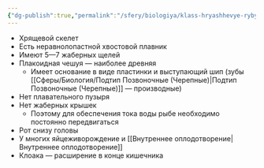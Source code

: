 ```yaml
---
{"dg-publish":true,"permalink":"/sfery/biologiya/klass-hryashhevye-ryby/","tags":["Зоология"]}
---
```


 - Хрящевой скелет 
- Есть неравнолопастной хвостовой плавник 
- Имеют 5—7 жаберных щелей
- Плакоидная чешуя — наиболее древняя 
    - Имеет основание в виде пластинки и выступающий шип (зубы [[Сферы/Биология/Подтип Позвоночные (Черепные)\|Подтип Позвоночные (Черепные)]] — производные)
- Нет плавательного пузыря 
- Нет жаберных крышек 
	- Поэтому для обеспечения тока воды рыбе необходимо постоянно передвигаться 
- Рот снизу головы
- У многих яйцеживорождение и [[Внутреннее оплодотворение\|Внутреннее оплодотворение]]
- Клоака — расширение в конце кишечника 